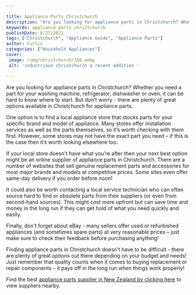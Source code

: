```yaml
---

title: Appliance Parts Christchurch
description: "Are you looking for appliance parts in Christchurch? Whether you need a part for your washing machine, refrigerator, dishwasher or...lets find out"
keywords: appliance parts christchurch
publishDate: 8/27/2021
tags: ["Christchurch", "Appliance Guide", "Appliance Parts"]
author: Curtis
categories: ["Household Appliances"]
cover: 
 image: /img/christchurch/358.webp
 alt: 'industrious christchurch a recent addition '

---
```


Are you looking for appliance parts in Christchurch? Whether you need a part for your washing machine, refrigerator, dishwasher or oven, it can be hard to know where to start. But don’t worry - there are plenty of great options available in Christchurch for appliance parts. 

One option is to find a local appliance store that stocks parts for your specific brand and model of appliance. Many stores offer installation services as well as the parts themselves, so it’s worth checking with them first. However, some stores may not have the exact part you need – if this is the case then it’s worth looking elsewhere too. 

If your local store doesn't have what you’re after then your next best option might be an online supplier of appliance parts in Christchurch. There are a number of websites that sell genuine replacement parts and accessories for most major brands and models at competitive prices. Some sites even offer same-day delivery if you order before noon! 

It could also be worth contacting a local service technician who can often source hard to find or obsolete parts from their suppliers (or even from second-hand sources). This might cost more upfront but can save time and money in the long run if they can get hold of what you need quickly and easily. 

Finally, don't forget about eBay - many sellers offer used or refurbished appliances (and sometimes spare parts) at very reasonable prices – just make sure to check their feedback before purchasing anything! 

Finding appliance parts in Christchurch doesn't have to be difficult - there are plenty of great options out there depending on your budget and needs! Just remember that quality counts when it comes to buying replacement or repair components – it pays off in the long run when things work properly!

Find the best <a href="/pages/appliance-parts-suppliers/new-zealand/">appliance parts supplier in New Zealand by clicking here</a> to view suppliers nearby.
